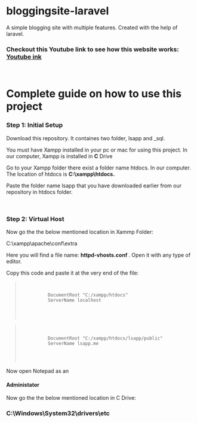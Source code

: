 # bloggingsite-laravel
A simple blogging site with multiple features. Created with the help of laravel.

  
  <h3>Checkout this Youtube link to see how this website works: <a target="_blank" href="https://youtu.be/sK1_79e5gNo">Youtube ink</a></h3>
  
  <br>

  <h1>Complete guide on how to use this project</h1>
  <h3>Step 1: Initial Setup</h3>
  <p>Download this repository. It containes two folder, lsapp and _sql.</p>
  <p>You must have Xampp installed in your pc or mac for using this project. In our computer, Xampp is installed in <strong>C</strong> Drive </p>
  <p>Go to your Xampp folder there exist a folder name htdocs. In our computer. The location of htdocs is <strong> C:\xampp\htdocs.</strong></p>
  <p>Paste the folder name lsapp that you have downloaded earlier from our repository in htdocs folder.</p>
  <br>
  <h3>Step 2: Virtual Host</h3>
  <p>Now go the the below mentioned location in Xammp Folder:</p>
  <p>C:\xampp\apache\conf\extra</p>
  <p>Here you will find a file name: <strong> httpd-vhosts.conf </strong>. Open it with any type of editor.</p>
  <p>Copy this code and paste it at the very end of the file:</p>
 
  <blockquote>
    <pre>
      <code>
        <VirtualHost *:80>
          DocumentRoot "C:/xampp/htdocs"
          ServerName localhost
         </VirtualHost>
      </code>
    </pre>
  </blockquote>
  
  <blockquote>
    <pre>
      <code>
      <VirtualHost *:80>
          DocumentRoot "C:/xampp/htdocs/lsapp/public"
          ServerName lsapp.me
      </VirtualHost>
    </code>
  </pre>
  </blockquote>

    
  
  <p>Now open Notepad as an <h4><strong>Administator</strong></h4></p>
  <p>Now go the the below mentioned location in C Drive:</p>
  <h3>C:\Windows\System32\drivers\etc</h3>
